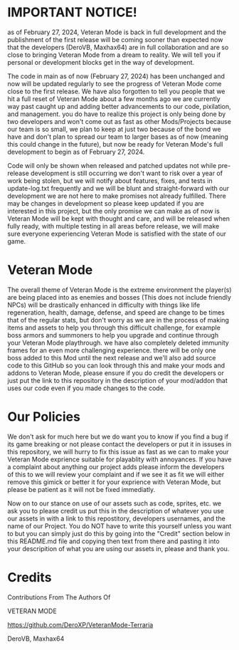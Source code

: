 # IMPORTANT NOTICE!
as of February 27, 2024, Veteran Mode is back in full development and the publishment of the first release will be coming sooner than expected now that the developers (DeroVB, Maxhax64) are in full collaboration and are so close to bringing Veteran Mode from a dream to reality. We will tell you if personal or development blocks get in the way of development.

The code in main as of now (February 27, 2024) has been unchanged and now will be updated regularly to see the progress of Veteran Mode come close to the first release. We have also forgotten to tell you people that we hit a full reset of Veteran Mode about a few months ago we are currently way past caught up and adding better advancements to our code, pixilation, and management. you do have to realize this project is only being done by two developers and won't come out as fast as other Mods/Projects because our team is so small, we plan to keep at just two because of the bond we have and don't plan to spread our team to larger bases as of now (meaning this could change in the future), but now be ready for Veteran Mode's full development to begin as of February 27, 2024.

Code will only be shown when released and patched updates not while pre-release development is still occurring we don't want to risk over a year of work being stolen, but we will notify about features, fixes, and tests in update-log.txt frequently and we will be blunt and straight-forward with our development we are not here to make promises not already fulfilled. There may be changes in development so please keep updated if you are interested in this project, but the only promise we can make as of now is Veteran Mode will be kept with thought and care, and will be released when fully ready, with multiple testing in all areas before release, we will make sure everyone experiencing Veteran Mode is satisfied with the state of our game.

# Veteran Mode
The overall theme of Veteran Mode is the extreme environment the player(s) are being placed into as enemies and bosses (This does not include friendly NPCs) will be drastically enhanced in difficulty with things like life regeneration, health, damage, defense, and speed are change to be times that of the regular stats, but don't worry as we are in the process of making items and assets to help you through this difficult challenge, for example boss armors and summoners to help you upgrade and continue through your Veteran Mode playthrough. we have also completely deleted immunity frames for an even more challenging experience. there will be only one boss added to this Mod until the next release and we'll also add source code to this GitHub so you can look through this and make your mods and addons to Veteran Mode, please ensure if you do credit the developers or just put the link to this repository in the description of your mod/addon that uses our code even if you made changes to the code.

# Our Policies
We don't ask for much here but we do want you to know if you find a bug if its game breaking or not please contact the developers or put it in issuses in this repository, we will hurry to fix this issue as fast as we can to make your Veteran Mode exprience suitable for playablity with annoyances. If you have a complaint about anything our project adds please inform the developers of this to we will review your complaint and if we see it as fit we will either remove this gimick or better it for your exprience with Veteran Mode, but please be patient as it will not be fixed immediatly.

Now on to our stance on use of our assets such as code, sprites, etc. we ask you to please credit us put this in the description of whatever you use our assets in with a link to this repostitory, developers usernames, and the name of our Project. You do NOT have to write this yourself unless you want to but you can simply just do this by going into the "Credit" section below in this README.md file and copying then text from there and pasting it into your descripition of what you are using our assets in, please and thank you.

# Credits
Contributions From The Authors Of

VETERAN MODE

https://github.com/DeroXP/VeteranMode-Terraria

DeroVB,
Maxhax64
